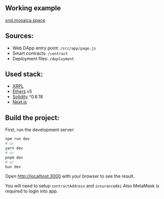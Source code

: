 ## Working example
[xrpl.mosaica.space](https://xrpl.mosaica.space)

## Sources:
- Web DApp entry point: `/src/app/page.js`
- Smart contracts: `/contract`
- Deployment files: `/deployment`

## Used stack:
- [XRPL](https://xrpl.org/index.html)
- [Ethers](https://docs.ethers.org/v5/) v5
- [Solidity](https://soliditylang.org/) ^0.8.18
- [Next.js](https://nextjs.org/)


## Build the project:

First, run the development server:

```bash
npm run dev
# or
yarn dev
# or
pnpm dev
# or
bun dev
```

Open [http://localhost:3000](http://localhost:3000) with your browser to see the result.

You will need to setup `contractAddress` and `insuranceAbi`
Also MetaMask is required to login into app.
